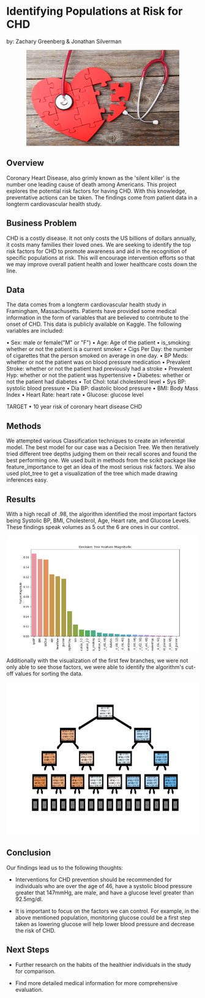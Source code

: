 # Identifying Populations at Risk for CHD
by: Zachary Greenberg & Jonathan Silverman

<p align="center"><img src="https://github.com/zachagreenberg/Cardiovascular_Disease/blob/main/Images/Readme_Cover.jpg" width="400" height="250" /></p>

## Overview

Coronary Heart Disease, also grimly known as the 'silent killer' is the number one leading cause of death among Americans. This project explores the potential risk factors for having CHD. With this knowledge, preventative actions can be taken. The findings come from patient data in a longterm cardiovascular health study. 

## Business Problem

CHD is a costly disease. It not only costs the US billions of dollars annually, it costs many families their loved ones. We are seeking to identify the top risk factors for CHD to promote awareness and aid in the recognition of specific populations at risk. This will encourage intervention efforts so that we may improve overall patient health and lower healthcare costs down the line. 

## Data

The data comes from a longterm cardiovascular health study in Framingham, Massachusetts. Patients have provided some medical information in the form of variables that are believed to contribute to the onset of CHD. This data is publicly available on Kaggle. The following variables are included:

• Sex: male or female("M" or "F")
• Age: Age of the patient
• is_smoking: whether or not the patient is a current smoker
• Cigs Per Day: the number of cigarettes that the person smoked on average in one day.
• BP Meds: whether or not the patient was on blood pressure medication 
• Prevalent Stroke: whether or not the patient had previously had a stroke 
• Prevalent Hyp: whether or not the patient was hypertensive 
• Diabetes: whether or not the patient had diabetes 
• Tot Chol: total cholesterol level 
• Sys BP: systolic blood pressure 
• Dia BP: diastolic blood pressure 
• BMI: Body Mass Index
• Heart Rate: heart rate
• Glucose: glucose level

TARGET
• 10 year risk of coronary heart disease CHD

## Methods

We attempted various Classification techniques to create an inferential model. The best model for our case was a Decision Tree. We then iteratively tried different tree depths judging them on their recall scores and found the best performing one. We used built in methods from the scikit package like feature_importance to get an idea of the most serious risk factors.  We also used plot_tree to get a visualization of the tree which made drawing inferences easy.  

## Results
With a high recall of .98, the algorithm identified the most important factors being Systolic BP, BMI, Cholesterol, Age, Heart rate, and Glucose Levels. These findings speak volumes as 5 out the 6 are ones in our control. 

<p align="center"><img src="https://github.com/zachagreenberg/Cardiovascular_Disease/blob/main/Images/DecTree17Magnitude.png" width="500" height="300" /></p>

Additionally with the visualization of the first few branches, we were not only able to see those factors, we were able to identify the algorithm's cut-off values for sorting the data.

<p align="center"><img src="https://github.com/zachagreenberg/Cardiovascular_Disease/blob/main/Images/dtree17.png" width="600" height="400" /></p>



## Conclusion

Our findings lead us to the following thoughts:

- Interventions for CHD prevention should be recommended for individuals who are over the age of 46, have a systolic blood pressure greater that 147mmHg, are male, and have a glucose level greater than 92.5mg/dl. 

- It is important to focus on the factors we can control. For example, in the above mentioned population,  monitoring glucose could be a first step taken as lowering glucose will help lower blood pressure and decrease the risk of CHD.

## Next Steps

- Further research on the habits of the healthier individuals in the study for comparison.

- Find more detailed medical information for more comprehensive evaluation.

